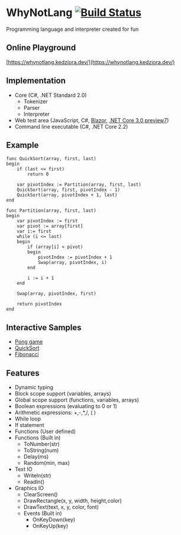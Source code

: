 # WhyNotLang [![Build Status](https://travis-ci.org/pkedziora/WhyNotLang.svg?branch=master)](https://travis-ci.org/pkedziora/WhyNotLang)

Programming language and interpreter created for fun

## Online Playground
[https://whynotlang.kedziora.dev/](https://whynotlang.kedziora.dev/)

## Implementation
* Core (C#, .NET Standard 2.0)
    * Tokenizer
    * Parser
    * Interpreter
* Web test area (JavaScript, C#, [Blazor](https://dotnet.microsoft.com/apps/aspnet/web-apps/blazor), [.NET Core 3.0 preview7](https://github.com/dotnet/core/blob/master/release-notes/3.0/preview/3.0.0-preview7.md))
* Command line executable (C#, .NET Core 2.2)

## Example
```
func QuickSort(array, first, last)
begin
    if (last <= first)
        return 0

    var pivotIndex := Partition(array, first, last)
    QuickSort(array, first, pivotIndex - 1)
    QuickSort(array, pivotIndex + 1, last)
end

func Partition(array, first, last)
begin
    var pivotIndex := first
    var pivot := array[first]
    var i:= first
    while (i <= last)
    begin
        if (array[i] < pivot)
        begin
            pivotIndex := pivotIndex + 1
            Swap(array, pivotIndex, i)
        end

        i := i + 1
    end

    Swap(array, pivotIndex, first)

    return pivotIndex
end
```

## Interactive Samples
* [Pong game](https://whynotlang.kedziora.dev/sample/pong)
* [QuickSort](https://whynotlang.kedziora.dev/sample/quicksort)
* [Fibonacci](https://whynotlang.kedziora.dev/sample/fibonacci)

## Features
* Dynamic typing
* Block scope support (variables, arrays)
* Global scope support (functions, variables, arrays)
* Boolean expressions (evaluating to 0 or 1)
* Arithmetic expressions: +,-,*,/, ( )
* While loop
* If statement
* Functions (User defined)
* Functions (Built in)
    * ToNumber(str)
    * ToString(num)
    * Delay(ms)
    * Random(min, max)
* Text IO
    * Writeln(str)
    * Readln()
* Graphics IO
    * ClearScreen()
    * DrawRectangle(x, y, width, height,color)
    * DrawText(text, x, y, color, font)
    * Events (Built in)
        * OnKeyDown(key)
        * OnKeyUp(key)


